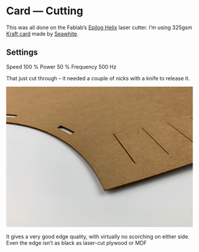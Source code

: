 # Card — Cutting

This was all done on the Fablab’s [Epilog Helix](https://www.epiloglaser.co.uk/laser-machines/mini-helix-engraver-cutter/) laser cutter. I’m using 325gsm [Kraft card](https://en.wikipedia.org/wiki/Kraft_paper) made by [Seawhite](https://www.seawhite.co.uk/Catalogue/SURFACES-MOUNTING/Card/Kraft-Card/Recycled-Kraft-Card-325gsm-CDRNASA2).

## Settings
Speed 100 %
Power 50 %
Frequency 500 Hz

That just cut through – it needed a couple of nicks with a knife to release it.

![](IMG_2726.jpg)


It gives a very good edge quality, with virtually no scorching on either side. Even the edge isn’t as black as laser-cut plywood or MDF






